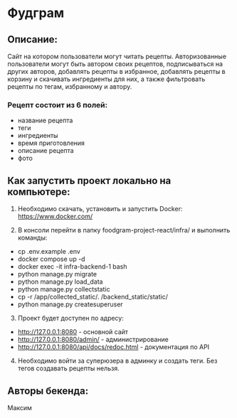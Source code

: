 # Фудграм

## Описание:

Сайт на котором пользователи могут читать рецепты. Авторизованные пользователи могут быть автором своих рецептов, подписываться на других авторов, добавлять рецепты в избранное, добавлять рецепты в корзину и скачивать ингредиенты для них, а также фильтровать рецепты по тегам, избранному и автору.

### Рецепт состоит из 6 полей:
- название рецепта
- теги
- ингредиенты
- время приготовления
- описание рецепта
- фото

## Как запустить проект локально на компьютере:

1. Необходимо скачать, установить и запустить Docker: https://www.docker.com/

2. В консоли перейти в папку foodgram-project-react/infra/ и выполнить команды:
- cp .env.example .env
- docker compose up -d
- docker exec -it infra-backend-1 bash
- python manage.py migrate
- python manage.py load_data
- python manage.py collectstatic
- cp -r /app/collected_static/. /backend_static/static/
- python manage.py createsuperuser

3. Проект будет доступен по адресу:
- http://127.0.0.1:8080 - основной сайт
- http://127.0.0.1:8080/admin/ - администрирование
- http://127.0.0.1:8080/api/docs/redoc.html - документация по API 

4. Необходимо войти за суперюзера в админку и создать теги. Без тегов создавать рецепты нельзя.

## Авторы бекенда:
Максим


